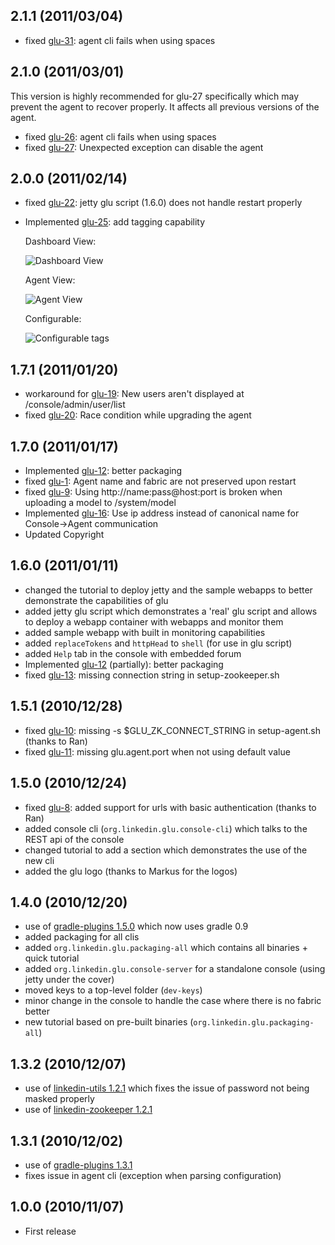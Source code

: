 2.1.1 (2011/03/04)
------------------
* fixed [glu-31](https://github.com/linkedin/glu/issues#issue/31): agent cli fails when using spaces

2.1.0 (2011/03/01)
------------------
This version is highly recommended for glu-27 specifically which may prevent the agent to recover properly. It affects all previous versions of the agent.

* fixed [glu-26](https://github.com/linkedin/glu/issues#issue/26): agent cli fails when using spaces
* fixed [glu-27](https://github.com/linkedin/glu/issues#issue/27): Unexpected exception can disable the agent

2.0.0 (2011/02/14)
------------------
* fixed [glu-22](https://github.com/linkedin/glu/issues#issue/22): jetty glu script (1.6.0) does not handle restart properly
* Implemented [glu-25](https://github.com/linkedin/glu/issues#issue/25): add tagging capability

    Dashboard View:

    <img src="https://github.com/linkedin/linkedin.github.com/raw/master/images/glu/release_notes/v2.0.0/dashboard_tags.png" alt="Dashboard View" style="align: center">

    Agent View:

    <img src="https://github.com/linkedin/linkedin.github.com/raw/master/images/glu/release_notes/v2.0.0/agent_view_tags.png" alt="Agent View" style="align: center">

    Configurable:  

    <img src="https://github.com/linkedin/linkedin.github.com/raw/master/images/glu/release_notes/v2.0.0/configurable_tags.png" alt="Configurable tags" style="align: center">

1.7.1 (2011/01/20)
------------------
* workaround for [glu-19](https://github.com/linkedin/glu/issues#issue/19): New users aren't displayed at /console/admin/user/list
* fixed [glu-20](https://github.com/linkedin/glu/issues#issue/20): Race condition while upgrading the agent

1.7.0 (2011/01/17)
------------------
* Implemented [glu-12](https://github.com/linkedin/glu/issues#issue/12): better packaging
* fixed [glu-1](https://github.com/linkedin/glu/issues#issue/1): Agent name and fabric are not preserved upon restart
* fixed [glu-9](https://github.com/linkedin/glu/issues#issue/9): Using http://name:pass@host:port is broken when uploading a model to /system/model
* Implemented [glu-16](https://github.com/linkedin/glu/issues#issue/16): Use ip address instead of canonical name for Console->Agent communication
* Updated Copyright

1.6.0 (2011/01/11)
------------------
* changed the tutorial to deploy jetty and the sample webapps to better demonstrate the capabilities of glu
* added jetty glu script which demonstrates a 'real' glu script and allows to deploy a webapp container with webapps and monitor them
* added sample webapp with built in monitoring capabilities
* added `replaceTokens` and `httpHead` to `shell` (for use in glu script)
* added `Help` tab in the console with embedded forum
* Implemented [glu-12](https://github.com/linkedin/glu/issues#issue/12) (partially): better packaging
* fixed [glu-13](https://github.com/linkedin/glu/issues#issue/13): missing connection string in setup-zookeeper.sh

1.5.1 (2010/12/28)
------------------
* fixed [glu-10](https://github.com/linkedin/glu/issues#issue/10): missing -s $GLU_ZK_CONNECT_STRING in setup-agent.sh (thanks to Ran)
* fixed [glu-11](https://github.com/linkedin/glu/issues#issue/11): missing glu.agent.port when not using default value

1.5.0 (2010/12/24)
------------------
* fixed [glu-8](https://github.com/linkedin/glu/issues#issue/8): added support for urls with basic authentication (thanks to Ran)
* added console cli (`org.linkedin.glu.console-cli`) which talks to the REST api of the console
* changed tutorial to add a section which demonstrates the use of the new cli
* added the glu logo (thanks to Markus for the logos)

1.4.0 (2010/12/20)
------------------
* use of [gradle-plugins 1.5.0](https://github.com/linkedin/gradle-plugins/tree/REL_1.5.0) which now uses gradle 0.9
* added packaging for all clis
* added `org.linkedin.glu.packaging-all` which contains all binaries + quick tutorial
* added `org.linkedin.glu.console-server` for a standalone console (using jetty under the cover)
* moved keys to a top-level folder (`dev-keys`)
* minor change in the console to handle the case where there is no fabric better
* new tutorial based on pre-built binaries (`org.linkedin.glu.packaging-all`)

1.3.2 (2010/12/07)
------------------
* use of [linkedin-utils 1.2.1](https://github.com/linkedin/linkedin-utils/tree/REL_1.2.1) which fixes the issue of password not being masked properly
* use of [linkedin-zookeeper 1.2.1](https://github.com/linkedin/linkedin-zookeeper/tree/REL_1.2.1)

1.3.1 (2010/12/02)
------------------
* use of [gradle-plugins 1.3.1](https://github.com/linkedin/gradle-plugins/tree/REL_1.3.1)
* fixes issue in agent cli (exception when parsing configuration)

1.0.0 (2010/11/07)
------------------
* First release